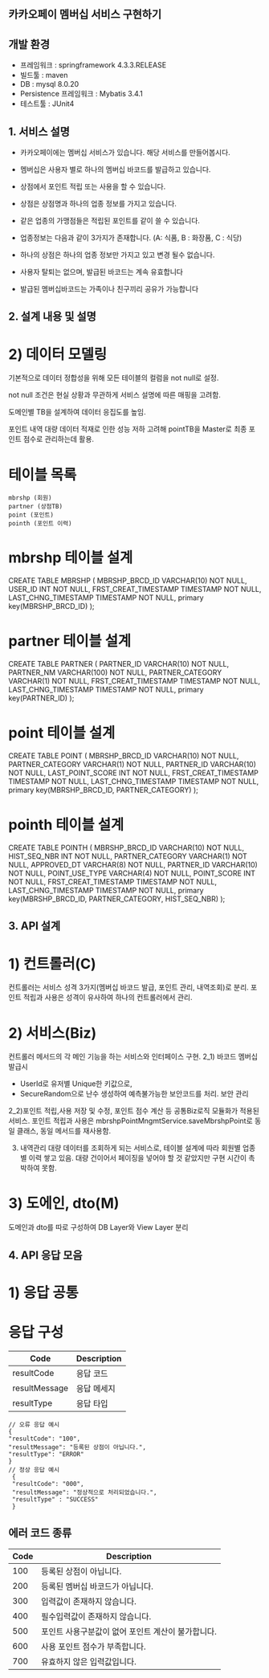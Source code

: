 ##  카카오페이 멤버십 서비스 구현하기
##  개발 환경
* 프레임워크 : springframework 4.3.3.RELEASE 
* 빌드툴 : maven 
* DB : mysql 8.0.20 
* Persistence 프레임워크 : Mybatis 3.4.1
* 테스트툴 : JUnit4

##  1. 서비스 설명
* 카카오페이에는 멤버십 서비스가 있습니다. 해당 서비스를 만들어봅시다.

* 멤버십은 사용자 별로 하나의 멤버십 바코드를 발급하고 있습니다.
* 상점에서 포인트 적립 또는 사용을 할 수 있습니다.
* 상점은 상점명과 하나의 업종 정보를 가지고 있습니다.
* 같은 업종의 가맹점들은 적립된 포인트를 같이 쓸 수 있습니다.
* 업종정보는 다음과 같이 3가지가 존재합니다. (A: 식품, B : 화장품, C : 식당)
* 하나의 상점은 하나의 업종 정보만 가지고 있고 변경 될수 없습니다.
* 사용자 탈퇴는 없으며, 발급된 바코드는 계속 유효합니다
* 발급된 멤버십바코드는 가족이나 친구끼리 공유가 가능합니다

##  2. 설계 내용 및 설명
# 2) 데이터 모델링

  기본적으로 데이터 정합성을 위해 모든 테이블의 컬럼을 not null로 설정.

  not null 조건은 현실 상황과 무관하게 서비스 설명에 따른 매핑을 고려함.

  도메인별 TB을 설계하여 데이터 응집도를 높임.

  포인트 내역 대량 데이터 적재로 인한 성능 저하 고려해 pointTB을 Master로 최종 포인트 점수로 관리하는데 활용.

 # 테이블 목록 
 ```
 mbrshp (회원) 
 partner (상점TB) 
 point (포인트) 
 pointh (포인트 이력)
 ```
 # mbrshp 테이블 설계

  CREATE TABLE MBRSHP ( MBRSHP_BRCD_ID VARCHAR(10) NOT NULL, USER_ID INT NOT NULL, FRST_CREAT_TIMESTAMP TIMESTAMP NOT NULL, LAST_CHNG_TIMESTAMP TIMESTAMP NOT NULL, primary key(MBRSHP_BRCD_ID) );

#  partner 테이블 설계

  CREATE TABLE PARTNER ( PARTNER_ID VARCHAR(10) NOT NULL, PARTNER_NM VARCHAR(100) NOT NULL, PARTNER_CATEGORY VARCHAR(1) NOT NULL, FRST_CREAT_TIMESTAMP TIMESTAMP NOT NULL, LAST_CHNG_TIMESTAMP TIMESTAMP NOT NULL, primary key(PARTNER_ID) );

#  point 테이블 설계

  CREATE TABLE POINT ( MBRSHP_BRCD_ID VARCHAR(10) NOT NULL, PARTNER_CATEGORY VARCHAR(1) NOT NULL, PARTNER_ID VARCHAR(10) NOT NULL, LAST_POINT_SCORE INT NOT NULL, FRST_CREAT_TIMESTAMP TIMESTAMP NOT NULL, LAST_CHNG_TIMESTAMP TIMESTAMP NOT NULL, primary key(MBRSHP_BRCD_ID, PARTNER_CATEGORY) );

#  pointh 테이블 설계

  CREATE TABLE POINTH ( MBRSHP_BRCD_ID VARCHAR(10) NOT NULL, HIST_SEQ_NBR INT NOT NULL, PARTNER_CATEGORY VARCHAR(1) NOT NULL, APPROVED_DT VARCHAR(8) NOT NULL, PARTNER_ID VARCHAR(10) NOT NULL, POINT_USE_TYPE VARCHAR(4) NOT NULL, POINT_SCORE INT NOT NULL, FRST_CREAT_TIMESTAMP TIMESTAMP NOT NULL, LAST_CHNG_TIMESTAMP TIMESTAMP NOT NULL, primary key(MBRSHP_BRCD_ID, PARTNER_CATEGORY, HIST_SEQ_NBR) );

##  3. API 설계
# 1) 컨트롤러(C)
  컨트롤러는 서비스 성격 3가지(멤버십 바코드 발급, 포인트 관리, 내역조회)로 분리. 
  포인트 적립과 사용은 성격이 유사하여 하나의 컨트롤러에서 관리.
  
# 2) 서비스(Biz)
  컨트롤러 메서드의 각 메인 기능을 하는 서비스와 인터페이스 구현.
  2_1) 바코드 멤버십 발급시
  * UserId로 유저별 Unique한 키값으로,
  * SecureRandom으로 난수 생성하여 예측불가능한 보안코드를 처리.
  보안 관리
  
  2_2)포인트 적립,사용
  저장 및 수정, 포인트 점수 계산 등 공통Biz로직 모듈화가 적용된 서비스.
  포인트 적립과 사용은 mbrshpPointMngmtService.saveMbrshpPoint로 
  동일 클래스, 동일 메서드를 재사용함.

  3) 내역관리
  대량 데이터를 조회하게 되는 서비스로, 
  테이블 설계에 따라 회원별 업종별 이력 쌓고 있음. 
  대량 건이어서 페이징을 넣어야 할 것 같았지만 구현 시간이 촉박하여 못함. 

# 3) 도에인, dto(M)
  도메인과 dto를 따로 구성하여 DB Layer와 View Layer 분리

##  4. API 응답 모음
#  1) 응답 공통
#  응답 구성

| Code  | Description          |
| ----- | ---------------------|
|resultCode	|응답 코드|
|resultMessage	|응답 메세지|
|resultType	|응답 타입|

```
// 오류 응답 예시
{
"resultCode": "100",
"resultMessage": "등록된 상점이 아닙니다.",
"resultType": "ERROR"
}
// 정상 응답 예시
 {
 "resultCode": "000",
 "resultMessage": "정상적으로 처리되었습니다.",
 "resultType" : "SUCCESS"
 }
 ```
## 에러 코드 종류
| Code  | Description          |
| ----- | ---------------------|
|100	   |등록된 상점이 아닙니다.|
|200	   |등록된 멤버십 바코드가 아닙니다.|
|300	   |입력값이 존재하지 않습니다.|
|400	   |필수입력값이 존재하지 않습니다.|
|500	   |포인트 사용구분값이 없어 포인트 계산이 불가합니다.|
|600	   |사용 포인트 점수가 부족합니다.|
|700    |유효하지 않은 입력값입니다.|
